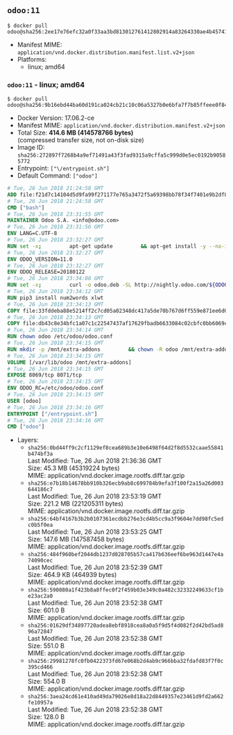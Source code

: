 ## `odoo:11`

```console
$ docker pull odoo@sha256:2ee17e76efc32a0f33aa3bd813012761412802914a83264330ae4b457411505c
```

-	Manifest MIME: `application/vnd.docker.distribution.manifest.list.v2+json`
-	Platforms:
	-	linux; amd64

### `odoo:11` - linux; amd64

```console
$ docker pull odoo@sha256:9b16ebd44ba60d191ca024cb21c10c06a5327b0e6bfa7f7b85ffeee0f84dcb96
```

-	Docker Version: 17.06.2-ce
-	Manifest MIME: `application/vnd.docker.distribution.manifest.v2+json`
-	Total Size: **414.6 MB (414578766 bytes)**  
	(compressed transfer size, not on-disk size)
-	Image ID: `sha256:272897f7268b4a9ef71491a43f3fad9315a9cffa5c999d0e5ec0192b90585772`
-	Entrypoint: `["\/entrypoint.sh"]`
-	Default Command: `["odoo"]`

```dockerfile
# Tue, 26 Jun 2018 21:24:58 GMT
ADD file:f21d7c14104d5d9fa99f271177e765a3472f5a69398bb78f34f7401e9b2df837 in / 
# Tue, 26 Jun 2018 21:24:58 GMT
CMD ["bash"]
# Tue, 26 Jun 2018 23:31:55 GMT
MAINTAINER Odoo S.A. <info@odoo.com>
# Tue, 26 Jun 2018 23:31:56 GMT
ENV LANG=C.UTF-8
# Tue, 26 Jun 2018 23:32:27 GMT
RUN set -x;         apt-get update         && apt-get install -y --no-install-recommends             ca-certificates             curl             node-less             python3-pip             python3-setuptools             python3-renderpm             libssl1.0-dev             xz-utils         && curl -o wkhtmltox.tar.xz -SL https://github.com/wkhtmltopdf/wkhtmltopdf/releases/download/0.12.4/wkhtmltox-0.12.4_linux-generic-amd64.tar.xz         && echo '3f923f425d345940089e44c1466f6408b9619562 wkhtmltox.tar.xz' | sha1sum -c -         && tar xvf wkhtmltox.tar.xz         && cp wkhtmltox/lib/* /usr/local/lib/         && cp wkhtmltox/bin/* /usr/local/bin/         && cp -r wkhtmltox/share/man/man1 /usr/local/share/man/
# Tue, 26 Jun 2018 23:32:27 GMT
ENV ODOO_VERSION=11.0
# Tue, 26 Jun 2018 23:32:27 GMT
ENV ODOO_RELEASE=20180122
# Tue, 26 Jun 2018 23:34:08 GMT
RUN set -x;         curl -o odoo.deb -SL http://nightly.odoo.com/${ODOO_VERSION}/nightly/deb/odoo_${ODOO_VERSION}.${ODOO_RELEASE}_all.deb         && echo '56f61789bc655aaa2c014a3c5f63d80805408359 odoo.deb' | sha1sum -c -         && dpkg --force-depends -i odoo.deb         && apt-get update         && apt-get -y install -f --no-install-recommends         && rm -rf /var/lib/apt/lists/* odoo.deb
# Tue, 26 Jun 2018 23:34:12 GMT
RUN pip3 install num2words xlwt
# Tue, 26 Jun 2018 23:34:13 GMT
COPY file:33fddeba88e5214ff2c7cd05a02348dc417a5de70b767d6ff559e871ee6d046a in / 
# Tue, 26 Jun 2018 23:34:13 GMT
COPY file:db43c8e34bfc1a07c1c22547437af17629fbadb6633084c02cbfc0bb6069c9fd in /etc/odoo/ 
# Tue, 26 Jun 2018 23:34:14 GMT
RUN chown odoo /etc/odoo/odoo.conf
# Tue, 26 Jun 2018 23:34:15 GMT
RUN mkdir -p /mnt/extra-addons         && chown -R odoo /mnt/extra-addons
# Tue, 26 Jun 2018 23:34:15 GMT
VOLUME [/var/lib/odoo /mnt/extra-addons]
# Tue, 26 Jun 2018 23:34:15 GMT
EXPOSE 8069/tcp 8071/tcp
# Tue, 26 Jun 2018 23:34:15 GMT
ENV ODOO_RC=/etc/odoo/odoo.conf
# Tue, 26 Jun 2018 23:34:15 GMT
USER [odoo]
# Tue, 26 Jun 2018 23:34:16 GMT
ENTRYPOINT ["/entrypoint.sh"]
# Tue, 26 Jun 2018 23:34:16 GMT
CMD ["odoo"]
```

-	Layers:
	-	`sha256:0bd44ff9c2cf1129ef8cea689b3e10e6498f64d2f8d5532caae55841b474bf3a`  
		Last Modified: Tue, 26 Jun 2018 21:36:36 GMT  
		Size: 45.3 MB (45319224 bytes)  
		MIME: application/vnd.docker.image.rootfs.diff.tar.gzip
	-	`sha256:e7b18b14678bb910b326ecb9ab8c699784b9efa3f100f2a15a26d003644186c7`  
		Last Modified: Tue, 26 Jun 2018 23:53:19 GMT  
		Size: 221.2 MB (221205311 bytes)  
		MIME: application/vnd.docker.image.rootfs.diff.tar.gzip
	-	`sha256:64bf4167b3b2b0107361ecdbb276e3cd4b5cc9a3f9604e7dd98fc5edc0b5f0ea`  
		Last Modified: Tue, 26 Jun 2018 23:53:25 GMT  
		Size: 147.6 MB (147587458 bytes)  
		MIME: application/vnd.docker.image.rootfs.diff.tar.gzip
	-	`sha256:484f960bef2044db1237d028705b57ca417b636eef6be963d1447e4a74090cec`  
		Last Modified: Tue, 26 Jun 2018 23:52:39 GMT  
		Size: 464.9 KB (464939 bytes)  
		MIME: application/vnd.docker.image.rootfs.diff.tar.gzip
	-	`sha256:590080a1f423b8a8ffec0f2f459b03e349c0a482c32332249633cf1be23ac2a0`  
		Last Modified: Tue, 26 Jun 2018 23:52:38 GMT  
		Size: 601.0 B  
		MIME: application/vnd.docker.image.rootfs.diff.tar.gzip
	-	`sha256:01629df34897720adea8ebf8918cea8a0a5f9d5f4d082f2d42bd5ad896a72847`  
		Last Modified: Tue, 26 Jun 2018 23:52:38 GMT  
		Size: 551.0 B  
		MIME: application/vnd.docker.image.rootfs.diff.tar.gzip
	-	`sha256:29981278fc0fb0422373fd67e068b2d4ab9c966bba32fdafd83f7f0c395cd466`  
		Last Modified: Tue, 26 Jun 2018 23:52:38 GMT  
		Size: 554.0 B  
		MIME: application/vnd.docker.image.rootfs.diff.tar.gzip
	-	`sha256:3aea24cd61e410ad49da79026e8d18a22d8449357e23461d9fd2a662fe10957a`  
		Last Modified: Tue, 26 Jun 2018 23:52:38 GMT  
		Size: 128.0 B  
		MIME: application/vnd.docker.image.rootfs.diff.tar.gzip
